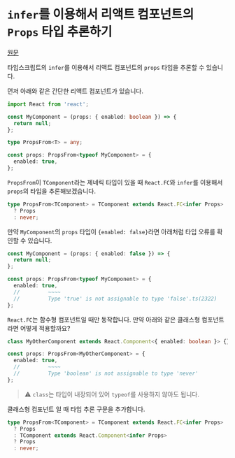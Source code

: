 # `infer`를 이용해서 리액트 컴포넌트의 `Props` 타입 추론하기

[원문](https://twitter.com/mpocock1/status/1501533441791193090?s=20&t=fDvb9ToAIUY1UGT2q2r8pA)

타입스크립트의 `infer`를 이용해서 리액트 컴포넌트의 `props` 타입을 추론할 수 있습니다.

먼저 아래와 같은 간단한 리액트 컴포넌트가 있습니다.

```ts
import React from 'react';

const MyComponent = (props: { enabled: boolean }) => {
  return null;
};

type PropsFrom<T> = any;

const props: PropsFrom<typeof MyComponent> = {
  enabled: true,
};
```

`PropsFrom`이 `TComponent`라는 제네릭 타입이 있을 때 `React.FC`와 `infer`를 이용해서 `props`의 타입을 추론해보겠습니다.

```ts
type PropsFrom<TComponent> = TComponent extends React.FC<infer Props>
  ? Props
  : never;
```

만약 `MyComponent`의 `props` 타입이 `{enabled: false}`라면 아래처럼 타입 오류를 확인할 수 있습니다.

```ts
const MyComponent = (props: { enabled: false }) => {
  return null;
};

const props: PropsFrom<typeof MyComponent> = {
  enabled: true,
  //         ~~~~
  //         Type 'true' is not assignable to type 'false'.ts(2322)
};
```

`React.FC`는 함수형 컴포넌트일 때만 동작합니다. 만약 아래와 같은 클래스형 컴포넌트라면 어떻게 적용할까요?

```ts
class MyOtherComponent extends React.Component<{ enabled: boolean }> {}

const props: PropsFrom<MyOtherComponent> = {
  enabled: true,
  //         ~~~~
  //         Type 'boolean' is not assignable to type 'never'
};
```

> :warning: `class`는 타입이 내장되어 있어 `typeof`를 사용하지 않아도 됩니다.

클래스형 컴포넌트 일 때 타입 추론 구문을 추가합니다.

```ts
type PropsFrom<TComponent> = TComponent extends React.FC<infer Props>
  ? Props
  : TComponent extends React.Component<infer Props>
  ? Props
  : never;
```
